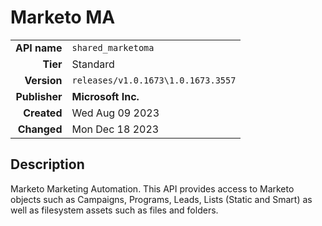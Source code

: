 # Marketo MA
| | |
|-:|-|
|**API name**|`shared_marketoma`|
|**Tier**|Standard|
|**Version**|`releases/v1.0.1673\1.0.1673.3557`|
|**Publisher**|**Microsoft Inc.**|
|**Created**|Wed Aug 09 2023|
|**Changed**|Mon Dec 18 2023|

## Description
Marketo Marketing Automation. This API provides access to Marketo objects such as Campaigns, Programs, Leads, Lists (Static and Smart) as well as filesystem assets such as files and folders.
